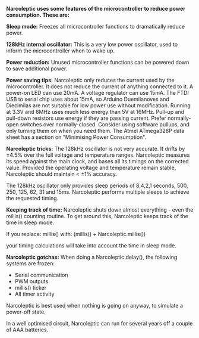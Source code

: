 <b>Narcoleptic uses some features of the microcontroller to reduce power consumption.
These are:</b>

  <b>Sleep mode:</b>
    Freezes all microcontroller functions to dramatically reduce power.
    
  <b>128kHz internal oscillator:</b>
    This is a very low power oscillator, used to inform the microcontroller when to
    wake up.

  <b>Power reduction:</b>
    Unused microcontroller functions can be powered down to save additional power.


<b>Power saving tips:</b>
  Narcoleptic only reduces the current used by the microcontroller. It does not
    reduce the current of anything connected to it.
  A power-on LED can use 20mA.
  A voltage regulator can use 15mA.
  The FTDI USB to serial chip uses about 15mA, so Arduino Duemilanoves and
    Diecimilas are not suitable for low power use without modification.
  Running at 3.3V and 8MHz uses much less energy than 5V at 16MHz.
  Pull-up and pull-down resistors use energy if they are passing current. Prefer
    normally-open switches over normally-closed. Consider using software pullups,
    and only turning them on when you need them.
  The Atmel ATmega328P data sheet has a section on "Minimising Power Consumption".

<b>Narcoleptic tricks:</b>
  The 128kHz oscillator is not very accurate. It drifts by ±4.5% over the full
  voltage and temperature ranges. Narcoleptic measures its speed against the main
  clock, and bases all its timings on the corrected value. Provided the operating
  voltage and temperature remain stable, Narcoleptic should maintain < ±1% accuracy.

  The 128kHz oscillator only provides sleep periods of 8,4,2,1 seconds, 500, 250,
  125, 62, 31 and 15ms. Narcoleptic performs multiple sleeps to achieve the requested
  timing.

<b>Keeping track of time:</b>
  Narcoleptic shuts down almost everything - even the millis() counting routine.
  To get around this, Narcoleptic keeps track of the time in sleep mode.
  
  If you replace: millis()
  with:           (millis() + Narcoleptic.millis())

  your timing calculations will take into account the time in sleep mode.


<b>Narcoleptic gotchas:</b>
  When doing a Narcoleptic.delay(), the following systems are frozen:
  -  Serial communication
  -  PWM outputs
  -  millis() ticker
  -  All timer activity

  Narcoleptic is best used when nothing is going on anyway, to simulate a power-off
  state.

  In a well optimised circuit, Narcoleptic can run for several years off
  a couple of AAA batteries.

